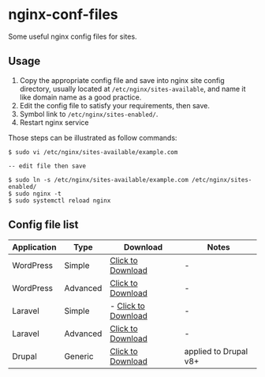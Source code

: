 # nginx-conf-files

Some useful nginx config files for sites.

## Usage

1. Copy the appropriate config file and save into nginx site config directory, usually located at `/etc/nginx/sites-available`, and name it like domain name as a good practice.
2. Edit the config file to satisfy your requirements, then save.
3. Symbol link to `/etc/nginx/sites-enabled/`.
4. Restart nginx service

Those steps can be illustrated as follow commands:

```shell
$ sudo vi /etc/nginx/sites-available/example.com

-- edit file then save

$ sudo ln -s /etc/nginx/sites-available/example.com /etc/nginx/sites-enabled/
$ sudo nginx -t
$ sudo systemctl reload nginx
```

## Config file list

| Application | Type | Download                                                                                                             | Notes |
| ----------- | ---- |----------------------------------------------------------------------------------------------------------------------| ----- |
| WordPress | Simple | [Click to Download](https://raw.githubusercontent.com/petehouston/nginx-conf-files/dev/conf/wordpress_simple.conf)   | - |
| WordPress | Advanced | [Click to Download](https://raw.githubusercontent.com/petehouston/nginx-conf-files/dev/conf/wordpress_advanced.conf) | - |
| Laravel | Simple | - [Click to Download](https://raw.githubusercontent.com/petehouston/nginx-conf-files/dev/conf/laravel_simple.conf)   | - |
| Laravel | Advanced | [Click to Download](https://raw.githubusercontent.com/petehouston/nginx-conf-files/dev/conf/laravel_advanced.conf)   | - |
| Drupal | Generic | [Click to Download](https://raw.githubusercontent.com/petehouston/nginx-conf-files/dev/conf/drupal.conf)             | applied to Drupal v8+ |

